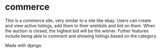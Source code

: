# commerce
This is a commerce site, very similar to a site like ebay. Users can create and view active listings, add them to their wishlists and bid on them. When the auction is closed, the highest bid will be the winner. Futher features include being able to comment and showing listings based on the category.

Made with django.